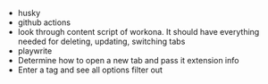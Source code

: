 - husky
- github actions
- look through content script of workona. It should have everything needed for deleting, updating, switching tabs
- playwrite
- Determine how to open a new tab and pass it extension info
- Enter a tag and see all options filter out
